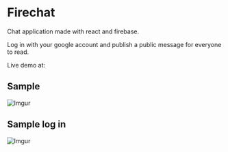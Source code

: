 # Firechat

Chat application made with react and firebase.

Log in with your google account and publish a public message for everyone to read.

Live demo at:

## Sample

![Imgur](https://i.imgur.com/v3h8PCb.png)

## Sample log in

![Imgur](https://i.imgur.com/V5WdG3t.png)
